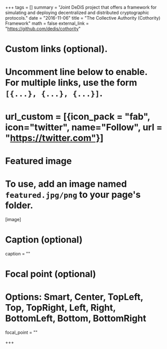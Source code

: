 +++
tags = []
summary = "Joint DeDiS project that offers a framework for simulating and deploying decentralized and distributed cryptographic protocols."
date = "2016-11-06"
title = "The Collective Authority (Cothority) Framework"
math = false
external_link = "https://github.com/dedis/cothority"

# Custom links (optional).
#   Uncomment line below to enable. For multiple links, use the form `[{...}, {...}, {...}]`.
# url_custom = [{icon_pack = "fab", icon="twitter", name="Follow", url = "https://twitter.com"}]

# Featured image
# To use, add an image named `featured.jpg/png` to your page's folder. 
[image]
  # Caption (optional)
  caption = ""

  # Focal point (optional)
  # Options: Smart, Center, TopLeft, Top, TopRight, Left, Right, BottomLeft, Bottom, BottomRight
  focal_point = ""

+++

